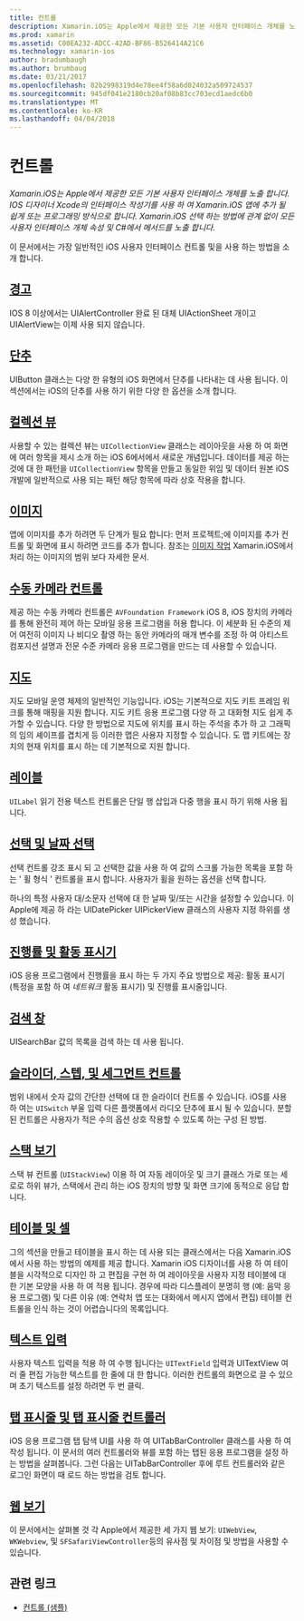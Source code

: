 ```yaml
---
title: 컨트롤
description: Xamarin.iOS는 Apple에서 제공한 모든 기본 사용자 인터페이스 개체를 노출 합니다. IOS 디자이너 Xcode의 인터페이스 작성기를 사용 하 여 Xamarin.iOS 앱에 추가 될 쉽게 또는 프로그래밍 방식으로 합니다. Xamarin.iOS 선택 하는 방법에 관계 없이 모든 사용자 인터페이스 개체 속성 및 C#에서 메서드를 노출 합니다.
ms.prod: xamarin
ms.assetid: C00EA232-ADCC-42AD-BF86-B526414A21C6
ms.technology: xamarin-ios
author: bradumbaugh
ms.author: brumbaug
ms.date: 03/21/2017
ms.openlocfilehash: 82b2998319d4e78ee4f58a6d024032a509724537
ms.sourcegitcommit: 945df041e2180cb20af08b83cc703ecd1aedc6b0
ms.translationtype: MT
ms.contentlocale: ko-KR
ms.lasthandoff: 04/04/2018
---
```

# <a name="controls"></a>컨트롤

_Xamarin.iOS는 Apple에서 제공한 모든 기본 사용자 인터페이스 개체를 노출 합니다. IOS 디자이너 Xcode의 인터페이스 작성기를 사용 하 여 Xamarin.iOS 앱에 추가 될 쉽게 또는 프로그래밍 방식으로 합니다. Xamarin.iOS 선택 하는 방법에 관계 없이 모든 사용자 인터페이스 개체 속성 및 C#에서 메서드를 노출 합니다._

이 문서에서는 가장 일반적인 iOS 사용자 인터페이스 컨트롤 및을 사용 하는 방법을 소개 합니다.

## <a name="alertsalertsmd"></a>[경고](alerts.md)

IOS 8 이상에서는 UIAlertController 완료 된 대체 UIActionSheet 개이고 UIAlertView는 이제 사용 되지 않습니다.

## <a name="buttonsbuttonsmd"></a>[단추](buttons.md)

UIButton 클래스는 다양 한 유형의 iOS 화면에서 단추를 나타내는 데 사용 됩니다. 이 섹션에서는 iOS의 단추를 사용 하기 위한 다양 한 옵션을 소개 합니다.

## <a name="collection-viewsuicollectionviewmd"></a>[컬렉션 뷰](uicollectionview.md)

사용할 수 있는 컬렉션 뷰는 `UICollectionView` 클래스는 레이아웃을 사용 하 여 화면에 여러 항목을 제시 소개 하는 iOS 6에서에서 새로운 개념입니다. 데이터를 제공 하는 것에 대 한 패턴을 `UICollectionView` 항목을 만들고 동일한 위임 및 데이터 원본 iOS 개발에 일반적으로 사용 되는 패턴 해당 항목에 따라 상호 작용을 합니다.

## <a name="imagesimagemd"></a>[이미지](image.md)

앱에 이미지를 추가 하려면 두 단계가 필요 합니다: 먼저 프로젝트;에 이미지를 추가 컨트롤 및 화면에 표시 하려면 코드를 추가 합니다. 참조는 [이미지 작업](~/ios/app-fundamentals/images-icons/index.md) Xamarin.iOS에서 처리 하는 이미지의 범위 보다 자세한 문서.

## <a name="manual-camera-controlsintro-to-manual-camera-controlsmd"></a>[수동 카메라 컨트롤](intro-to-manual-camera-controls.md)

제공 하는 수동 카메라 컨트롤은 `AVFoundation Framework` iOS 8, iOS 장치의 카메라를 통해 완전히 제어 하는 모바일 응용 프로그램을 허용 합니다. 이 세분화 된 수준의 제어 여전히 이미지 나 비디오 촬영 하는 동안 카메라의 매개 변수를 조정 하 여 아티스트 컴포지션 설명과 전문 수준 카메라 응용 프로그램을 만드는 데 사용할 수 있습니다.

## <a name="mapsios-mapsindexmd"></a>[지도](ios-maps/index.md)

지도 모바일 운영 체제의 일반적인 기능입니다. iOS는 기본적으로 지도 키트 프레임 워크를 통해 매핑을 지원 합니다. 지도 키트 응용 프로그램 다양 하 고 대화형 지도 쉽게 추가할 수 있습니다. 다양 한 방법으로 지도에 위치를 표시 하는 주석을 추가 하 고 그래픽의 임의 셰이프를 겹치게 등 이러한 맵은 사용자 지정할 수 있습니다. 도 맵 키트에는 장치의 현재 위치를 표시 하는 데 기본적으로 지원 합니다.

## <a name="labelslabelsmd"></a>[레이블](labels.md)

`UILabel` 읽기 전용 텍스트 컨트롤은 단일 행 삽입과 다중 행을 표시 하기 위해 사용 됩니다.

## <a name="pickers-and-date-pickerspickermd"></a>[선택 및 날짜 선택](picker.md)

선택 컨트롤 강조 표시 되 고 선택한 값을 사용 하 여 값의 스크롤 가능한 목록을 포함 하는 ' 휠 형식 ' 컨트롤을 표시 합니다. 사용자가 휠을 원하는 옵션을 선택 합니다.

하나의 특정 사용자 대/소문자 선택에 대 한 날짜 및/또는 시간을 설정할 수 있습니다. 이 Apple에 제공 하 라는 UIDatePicker UIPickerView 클래스의 사용자 지정 하위를 생성 했습니다.

## <a name="progress-and-activity-indicatorsprogress-activity-indicatormd"></a>[진행률 및 활동 표시기](progress-activity-indicator.md)

iOS 응용 프로그램에서 진행률을 표시 하는 두 가지 주요 방법으로 제공: 활동 표시기 (특정을 포함 하 여 _네트워크_ 활동 표시기) 및 진행률 표시줄입니다.

## <a name="search-barssearchbarmd"></a>[검색 창](searchbar.md)

UISearchBar 값의 목록을 검색 하는 데 사용 됩니다. 

## <a name="sliders-steppers-and-segmented-controlsslider-switch-segmented-controlsmd"></a>[슬라이더, 스텝, 및 세그먼트 컨트롤](slider-switch-segmented-controls.md)

범위 내에서 숫자 값의 간단한 선택에 대 한 슬라이더 컨트롤 수 있습니다. iOS를 사용 하 여는 `UISwitch` 부울 입력 다른 플랫폼에서 라디오 단추에 표시 될 수 있습니다. 분할 된 컨트롤은 사용자가 적은 수의 옵션 상호 작용할 수 있도록 하는 구성 된 방법.

## <a name="stack-viewuistackviewmd"></a>[스택 보기](uistackview.md)

스택 뷰 컨트롤 (`UIStackView`) 이용 하 여 자동 레이아웃 및 크기 클래스 가로 또는 세로로 하위 뷰가, 스택에서 관리 하는 iOS 장치의 방향 및 화면 크기에 동적으로 응답 합니다.

## <a name="tables-and-cellstablesindexmd"></a>[테이블 및 셀](tables/index.md)

그의 섹션을 만들고 테이블을 표시 하는 데 사용 되는 클래스에서는 다음 Xamarin.iOS에서 사용 하는 방법의 예제를 제공 합니다. Xamarin iOS 디자이너를 사용 하 여 테이블을 시각적으로 디자인 하 고 편집을 구현 하 여 레이아웃을 사용자 지정 테이블에 대 한 기본 모양을 사용 하 여 적용 됩니다. 경우에 따라 디스플레이 분명히 행 (예: 음악 응용 프로그램) 및 다른 이유 (예: 연락처 앱 또는 대화에서 메시지 앱에서 편집) 테이블 컨트롤을 인식 하는 것이 어렵습니다의 목록입니다.

## <a name="text-inputtext-inputmd"></a>[텍스트 입력](text-input.md)

사용자 텍스트 입력을 적용 하 여 수행 됩니다는 `UITextField` 입력과 UITextView 여러 줄 편집 가능한 텍스트를 한 줄에 대 한 합니다. 이러한 컨트롤의 화면으로 끌 수 있으며 초기 텍스트를 설정 하려면 두 번 클릭.

## <a name="tab-bars-and-tab-bar-controllerscreating-tabbed-applicationsmd"></a>[탭 표시줄 및 탭 표시줄 컨트롤러](creating-tabbed-applications.md)

iOS 응용 프로그램 탭 탐색 UI를 사용 하 여 UITabBarController 클래스를 사용 하 여 작성 됩니다. 이 문서의 여러 컨트롤러와 뷰를 포함 하는 탭된 응용 프로그램을 설정 하는 방법을 살펴봅니다. 그런 다음는 UITabBarController 후에 루트 컨트롤러와 같은 로그인 화면이 때 로드 하는 방법을 검토 합니다.

## <a name="web-viewsuiwebviewmd"></a>[웹 보기](uiwebview.md)

이 문서에서는 살펴볼 것 각 Apple에서 제공한 세 가지 웹 보기: `UIWebView`, `WKWebview`, 및 `SFSafariViewController`등의 유사점 및 차이점 및 방법을 사용할 수 있습니다.

## <a name="related-links"></a>관련 링크

- [컨트롤 (샘플)](https://developer.xamarin.com/samples/Controls/)
